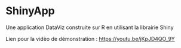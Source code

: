 # ShinyApp
Une application DataViz construite sur R en utilisant la librairie Shiny



Lien pour la vidèo de démonstration : https://youtu.be/jKpJD4QO_9Y
